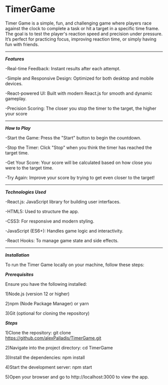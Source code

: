 # TimerGame
Timer Game is a simple, fun, and challenging game where players race against the clock to complete a task or hit a target in a specific time frame. The goal is to test the player's reaction speed and precision under pressure. It’s perfect for practicing focus, improving reaction time, or simply having fun with friends.
***

***Features***

-Real-time Feedback: Instant results after each attempt.

-Simple and Responsive Design: Optimized for both desktop and mobile devices.

-React-powered UI: Built with modern React.js for smooth and dynamic gameplay.

-Precision Scoring: The closer you stop the timer to the target, the higher your score
***

***How to Play***

-Start the Game: Press the "Start" button to begin the countdown.

-Stop the Timer: Click "Stop" when you think the timer has reached the target time.

-Get Your Score: Your score will be calculated based on how close you were to the target time.

-Try Again: Improve your score by trying to get even closer to the target!
***

***Technologies Used***

-React.js: JavaScript library for building user interfaces.

-HTML5: Used to structure the app.

-CSS3: For responsive and modern styling.

-JavaScript (ES6+): Handles game logic and interactivity.

-React Hooks: To manage game state and side effects.
***
***Installation***

To run the Timer Game locally on your machine, follow these steps:

***Prerequisites***

Ensure you have the following installed:

1)Node.js (version 12 or higher)

2)npm (Node Package Manager) or yarn

3)Git (optional for cloning the repository)

***Steps***

1)Clone the repository: git clone https://github.com/alexPalladis/TimerGame.git

2)Navigate into the project directory: cd TimerGame

3)Install the dependencies: npm install

4)Start the development server: npm start

5)Open your browser and go to http://localhost:3000 to view the app.
